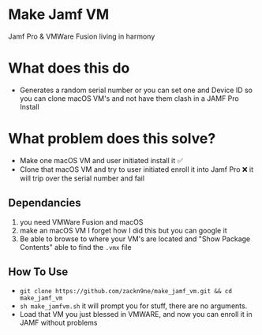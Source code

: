 # Make Jamf VM
Jamf Pro & VMWare Fusion living in harmony

# What does this do
* Generates a random serial number or you can set one and Device ID so you can clone macOS VM's and not have them clash in a JAMF Pro Install

# What problem does this solve?
* Make one macOS VM and user initiated install it ✅
* Clone that macOS VM and try to user initiated enroll it into Jamf Pro ❌ it will trip over the serial number and fail

## Dependancies
1. you need VMWare Fusion and macOS
2. make an macOS VM I forget how I did this but you can google it
3. Be able to browse to where your VM's are located and "Show Package Contents" able to find the `.vmx` file 

## How To Use
* `git clone https://github.com/zackn9ne/make_jamf_vm.git && cd make_jamf_vm`
* `sh make_jamfvm.sh` it will prompt you for stuff, there are no arguments.
* Load that VM you just blessed in VMWARE, and now you can enroll it in JAMF without problems

